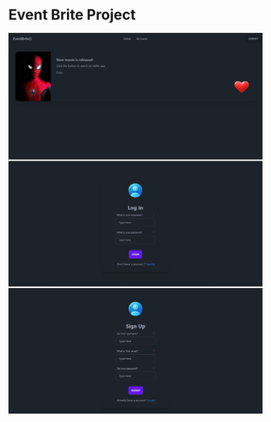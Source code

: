 <h1>Event Brite Project</h1>

<img src="/img/1.png"/>
<img src="/img/2.png"/>
<img src="/img//3.png"/>

